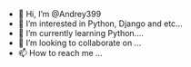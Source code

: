 - 👋 Hi, I’m @Andrey399
- 👀 I’m interested in Python, Django and etc...
- 🌱 I’m currently learning Python....
- 💞️ I’m looking to collaborate on ...
- 📫 How to reach me ...

<!---
Andrey399/Andrey399 is a ✨ special ✨ repository because its `README.md` (this file) appears on your GitHub profile.
You can click the Preview link to take a look at your changes.
--->
